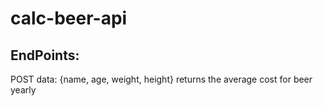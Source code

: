# calc-beer-api

## EndPoints:
POST data: {name, age, weight, height}
returns the average cost for beer yearly
